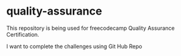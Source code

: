 # quality-assurance
This repository is being used for freecodecamp Quality Assurance Certification.

I want to complete the challenges using Git Hub Repo
